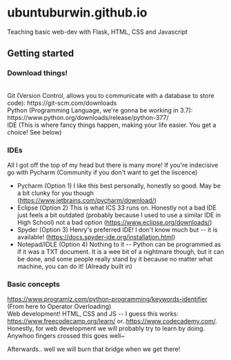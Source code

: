 # ubuntuburwin.github.io
Teaching basic web-dev with Flask, HTML, CSS and Javascript

## Getting started

### Download things!
<br />
Git (Version Control, allows you to communicate with a database to store code): https://git-scm.com/downloads <br />
Python (Programming Language, we're gonna be working in 3.7): https://www.python.org/downloads/release/python-377/ <br />
IDE (This is where fancy things happen, making your life easier. You get a choice! See below) <br />

### IDEs
All I got off the top of my head but there is many more! If you're indecisive go with Pycharm (Community if you don't want to get the liscence)
* Pycharm (Option 1) I like this best personally, honestly so good. May be a bit clunky for you though (https://www.jetbrains.com/pycharm/download/)
* Eclipse (Option 2) This is what ICS 33 runs on. Honestly not a bad IDE just feels a bit outdated (probably because I used to use a similar IDE in High School) not a bad option (https://www.eclipse.org/downloads/)
* Spyder (Option 3) Henry's preferred IDE! I don't know much but -- it is available! (https://docs.spyder-ide.org/installation.html)
* Notepad/IDLE (Option 4) Nothing to it -- Python can be programmed as if it was a TXT document. It is a wee bit of a nightmare though, but it can be done, and some people really stand by it because no matter what machine, you can do it! (Already built in)

### Basic concepts
https://www.programiz.com/python-programming/keywords-identifier (From here to Operator Overloading) <br />
Web development! HTML, CSS and JS -- I guess this works: https://www.freecodecamp.org/learn/ or..https://www.codecademy.com/. <br /> 
Honestly, for web development we will probably try to learn by doing. Anywhoo fingers crossed this goes well~

Afterwards.. well we will burn that bridge when we get there!
